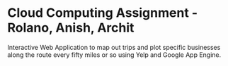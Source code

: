 # Cloud Computing Assignment - Rolano, Anish, Archit

Interactive Web Application to map out trips and plot specific businesses along the route every fifty miles or so using Yelp and Google App Engine.  


